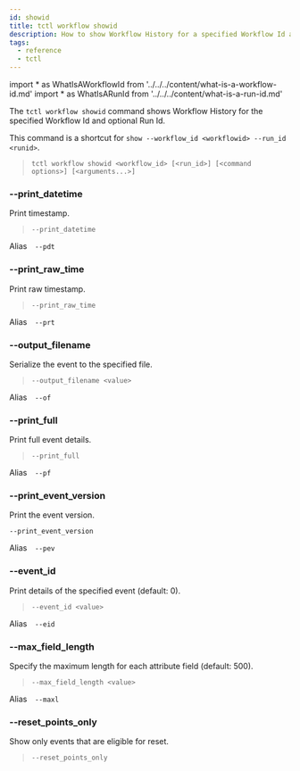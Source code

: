 ```yaml
---
id: showid
title: tctl workflow showid
description: How to show Workflow History for a specified Workflow Id and optional Run Id.
tags:
  - reference
  - tctl
---
```


<!-- prettier-ignore -->
import * as WhatIsAWorkflowId from '../../../content/what-is-a-workflow-id.md'
import * as WhatIsARunId from '../../../content/what-is-a-run-id.md'

The `tctl workflow showid` command shows Workflow History for the specified <preview page={WhatIsAWorkflowId}>Workflow Id</preview> and optional <preview page={WhatIsARunId}>Run Id</preview>.

This command is a shortcut for `show --workflow_id <workflowid> --run_id <runid>`.

> `tctl workflow showid <workflow_id> [<run_id>] [<command options>] [<arguments...>]`

### --print_datetime

Print timestamp.

> `--print_datetime`

Alias `--pdt`

### --print_raw_time

Print raw timestamp.

> `--print_raw_time`

Alias `--prt`

### --output_filename

Serialize the event to the specified file.

> `--output_filename <value>`

Alias `--of`

### --print_full

Print full event details.

> `--print_full`

Alias `--pf`

### --print_event_version

Print the event version.

`--print_event_version`

Alias `--pev`

### --event_id

Print details of the specified event (default: 0).

> `--event_id <value>`

Alias `--eid`

### --max_field_length

Specify the maximum length for each attribute field (default: 500).

> `--max_field_length <value>`

Alias `--maxl`

### --reset_points_only

Show only events that are eligible for reset.

> `--reset_points_only`
